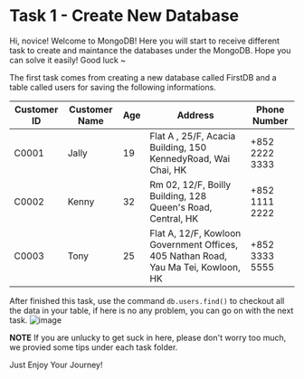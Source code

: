 # Task 1 - Create New Database

Hi, novice!
Welcome to MongoDB! Here you will start to receive different task to create and maintance the databases under the MongoDB. Hope you can solve it easily! Good luck ~

The first task comes from creating a new database called FirstDB and a table called users for saving the following informations.

|  Customer ID	|   Customer Name	|  Age	|   Address 	|   Phone Number	|
|---	|---	|---	|---	|---	|
| C0001	|   Jally	|   19	|  Flat A , 25/F, Acacia Building, 150 KennedyRoad, Wai Chai, HK 	|   +852 2222 3333	|
| C0002	|   Kenny	|   32	|  Rm 02, 12/F, Boilly Building, 128 Queen's Road, Central, HK  	| +852 1111 2222  	|
| C0003 	|   Tony	|   25	|  Flat A, 12/F, Kowloon Government Offices, 405 Nathan Road, Yau Ma Tei, Kowloon, HK 	|   +852 3333 5555	|

After finished this task, use the command `db.users.find()` to checkout all the data in your table, if here is no any problem, you can go on with the next task.
![image](https://user-images.githubusercontent.com/63136573/178379679-8974158d-e459-4e9f-8b9d-951f0bc3bbf1.png)

**NOTE** If you are unlucky to get suck in here, please don't worry too much, we provied some tips under each task folder. 

Just Enjoy Your Journey!
